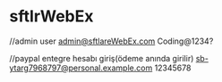 # sftlrWebEx

//admin user
admin@sftlareWebEx.com
Coding@1234?

//paypal entegre hesabı giriş(ödeme anında girilir)
sb-ytarg7968797@personal.example.com
12345678
